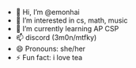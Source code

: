 - 👋 Hi, I’m @emonhai
- 👀 I’m interested in cs, math, music
- 🌱 I’m currently learning AP CSP
- 📫 discord (3m0n/mtfky)
- 😄 Pronouns: she/her
- ⚡ Fun fact: i love tea

<!---
emonhai/emonhai is a ✨ special ✨ repository because its `README.md` (this file) appears on your GitHub profile.
You can click the Preview link to take a look at your changes.
--->

